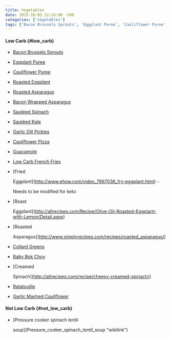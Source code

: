 ```yaml
---
title: Vegetables
date: 2015-10-03 22:24:00 -500
categories: ['vegetables']
tags: ['Bacon Brussels Sprouts', 'Eggplant Puree', 'Cauliflower Puree', 'Roasted Eggplant', 'Roasted Asparagus', 'Bacon Wrapped Asparagus', 'Sautéed Spinach', 'Sautéed Kale', 'Garlic Dill Pickles', 'Cauliflower Pizza', 'Guacamole', 'Low Carb French Fries', 'Fried Eggplant - Needs to be modified for keto', 'Roast Eggplant', 'Roasted Asparagus', 'Collard Greens', 'Baby Bok Choy', 'Creamed Spinach', 'Ratatouille', 'Garlic Mashed Cauliflower', 'Pressure cooker spinach lentil soup', 'Roasted', 'Sautéed', 'Fried', 'Modified', 'Pressure cooker']
---
```


#### Low Carb {#low_carb}

-   [Bacon Brussels Sprouts](Bacon_Brussels_Sprouts "wikilink")
-   [Eggplant Puree](Eggplant_Puree "wikilink")
-   [Cauliflower Puree](Cauliflower_Puree "wikilink")
-   [Roasted Eggplant](Roasted_Eggplant "wikilink")
-   [Roasted Asparagus](Roasted_Asparagus "wikilink")
-   [Bacon Wrapped Asparagus](Bacon_Wrapped_Asparagus "wikilink")
-   [Sautéed Spinach](Sautéed_Spinach "wikilink")
-   [Sautéed Kale](Sautéed_Kale "wikilink")
-   [Garlic Dill Pickles](Garlic_Dill_Pickles "wikilink")
-   [Cauliflower Pizza](Cauliflower_Pizza "wikilink")
-   [Guacamole](Guacamole "wikilink")
-   [Low Carb French Fries](Low_Carb_French_Fries "wikilink")
-   [Fried
    Eggplant](http://www.ehow.com/video_7667036_fry-eggplant.html) -
    Needs to be modified for keto
-   [Roast
    Eggplant](http://allrecipes.com/Recipe/Olive-Oil-Roasted-Eggplant-with-Lemon/Detail.aspx)
-   [Roasted
    Asparagus](http://www.simplyrecipes.com/recipes/roasted_asparagus/)
-   [Collard Greens](Collard_Greens "wikilink")
-   [Baby Bok Choy](http://allrecipes.com/recipe/savory-baby-bok-choy/)
-   [Creamed
    Spinach](http://allrecipes.com/recipe/cheesy-creamed-spinach/)
-   [Ratatouille](http://www.foodnetwork.com/recipes/ratatouille-recipe0.html)
-   [Garlic Mashed Cauliflower](Garlic_Mashed_Cauliflower "wikilink")

#### Not Low Carb {#not_low_carb}

-   [Pressure cooker spinach lentil
    soup](Pressure_cooker_spinach_lentil_soup "wikilink")
